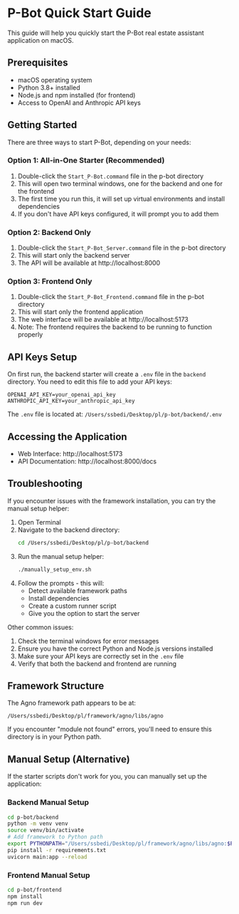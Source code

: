 # P-Bot Quick Start Guide

This guide will help you quickly start the P-Bot real estate assistant application on macOS.

## Prerequisites

- macOS operating system
- Python 3.8+ installed
- Node.js and npm installed (for frontend)
- Access to OpenAI and Anthropic API keys

## Getting Started

There are three ways to start P-Bot, depending on your needs:

### Option 1: All-in-One Starter (Recommended)

1. Double-click the `Start_P-Bot.command` file in the p-bot directory
2. This will open two terminal windows, one for the backend and one for the frontend
3. The first time you run this, it will set up virtual environments and install dependencies
4. If you don't have API keys configured, it will prompt you to add them

### Option 2: Backend Only

1. Double-click the `Start_P-Bot_Server.command` file in the p-bot directory
2. This will start only the backend server
3. The API will be available at http://localhost:8000

### Option 3: Frontend Only

1. Double-click the `Start_P-Bot_Frontend.command` file in the p-bot directory
2. This will start only the frontend application
3. The web interface will be available at http://localhost:5173
4. Note: The frontend requires the backend to be running to function properly

## API Keys Setup

On first run, the backend starter will create a `.env` file in the `backend` directory. You need to edit this file to add your API keys:

```
OPENAI_API_KEY=your_openai_api_key
ANTHROPIC_API_KEY=your_anthropic_api_key
```

The `.env` file is located at: `/Users/ssbedi/Desktop/pl/p-bot/backend/.env`

## Accessing the Application

- Web Interface: http://localhost:5173
- API Documentation: http://localhost:8000/docs

## Troubleshooting

If you encounter issues with the framework installation, you can try the manual setup helper:

1. Open Terminal
2. Navigate to the backend directory:
   ```bash
   cd /Users/ssbedi/Desktop/pl/p-bot/backend
   ```
3. Run the manual setup helper:
   ```bash
   ./manually_setup_env.sh
   ```
4. Follow the prompts - this will:
   - Detect available framework paths
   - Install dependencies
   - Create a custom runner script
   - Give you the option to start the server

Other common issues:

1. Check the terminal windows for error messages
2. Ensure you have the correct Python and Node.js versions installed
3. Make sure your API keys are correctly set in the `.env` file
4. Verify that both the backend and frontend are running

## Framework Structure

The Agno framework path appears to be at:
```
/Users/ssbedi/Desktop/pl/framework/agno/libs/agno
```

If you encounter "module not found" errors, you'll need to ensure this directory is in your Python path.

## Manual Setup (Alternative)

If the starter scripts don't work for you, you can manually set up the application:

### Backend Manual Setup
```bash
cd p-bot/backend
python -m venv venv
source venv/bin/activate
# Add framework to Python path
export PYTHONPATH="/Users/ssbedi/Desktop/pl/framework/agno/libs/agno:$PYTHONPATH"
pip install -r requirements.txt
uvicorn main:app --reload
```

### Frontend Manual Setup
```bash
cd p-bot/frontend
npm install
npm run dev
``` 